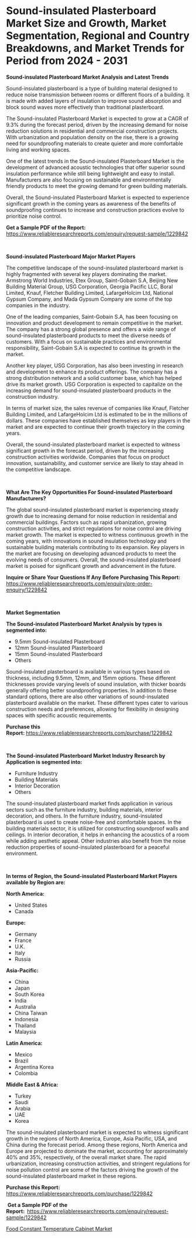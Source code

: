 <p><h1>Sound-insulated Plasterboard Market Size and Growth, Market Segmentation, Regional and Country Breakdowns, and Market Trends for Period from 2024 -  2031</h1></p><p><strong>Sound-insulated Plasterboard Market Analysis and Latest Trends</strong></p>
<p><p>Sound-insulated plasterboard is a type of building material designed to reduce noise transmission between rooms or different floors of a building. It is made with added layers of insulation to improve sound absorption and block sound waves more effectively than traditional plasterboard.</p><p>The Sound-insulated Plasterboard Market is expected to grow at a CAGR of 9.3% during the forecast period, driven by the increasing demand for noise reduction solutions in residential and commercial construction projects. With urbanization and population density on the rise, there is a growing need for soundproofing materials to create quieter and more comfortable living and working spaces.</p><p>One of the latest trends in the Sound-insulated Plasterboard Market is the development of advanced acoustic technologies that offer superior sound insulation performance while still being lightweight and easy to install. Manufacturers are also focusing on sustainable and environmentally friendly products to meet the growing demand for green building materials.</p><p>Overall, the Sound-insulated Plasterboard Market is expected to experience significant growth in the coming years as awareness of the benefits of soundproofing continues to increase and construction practices evolve to prioritize noise control.</p></p>
<p><strong>Get a Sample PDF of the Report:&nbsp;</strong> <a href="https://www.reliableresearchreports.com/enquiry/request-sample/1229842">https://www.reliableresearchreports.com/enquiry/request-sample/1229842</a></p>
<p>&nbsp;</p>
<p><strong>Sound-insulated Plasterboard Major Market Players</strong></p>
<p><p>The competitive landscape of the sound-insulated plasterboard market is highly fragmented with several key players dominating the market. Armstrong World Industries, Etex Group, Saint-Gobain S.A, Beijing New Building Material Group, USG Corporation, Georgia Pacific LLC, Boral Limited, Knauf, Fletcher Building Limited, LafargeHolcim Ltd, National Gypsum Company, and Mada Gypsum Company are some of the top companies in the industry.</p><p>One of the leading companies, Saint-Gobain S.A, has been focusing on innovation and product development to remain competitive in the market. The company has a strong global presence and offers a wide range of sound-insulated plasterboard products to meet the diverse needs of customers. With a focus on sustainable practices and environmental responsibility, Saint-Gobain S.A is expected to continue its growth in the market.</p><p>Another key player, USG Corporation, has also been investing in research and development to enhance its product offerings. The company has a strong distribution network and a solid customer base, which has helped drive its market growth. USG Corporation is expected to capitalize on the increasing demand for sound-insulated plasterboard products in the construction industry.</p><p>In terms of market size, the sales revenue of companies like Knauf, Fletcher Building Limited, and LafargeHolcim Ltd is estimated to be in the millions of dollars. These companies have established themselves as key players in the market and are expected to continue their growth trajectory in the coming years.</p><p>Overall, the sound-insulated plasterboard market is expected to witness significant growth in the forecast period, driven by the increasing construction activities worldwide. Companies that focus on product innovation, sustainability, and customer service are likely to stay ahead in the competitive landscape.</p></p>
<p>&nbsp;</p>
<p><strong>What Are The Key Opportunities For Sound-insulated Plasterboard Manufacturers?</strong></p>
<p><p>The global sound-insulated plasterboard market is experiencing steady growth due to increasing demand for noise reduction in residential and commercial buildings. Factors such as rapid urbanization, growing construction activities, and strict regulations for noise control are driving market growth. The market is expected to witness continuous growth in the coming years, with innovations in sound insulation technology and sustainable building materials contributing to its expansion. Key players in the market are focusing on developing advanced products to meet the evolving needs of consumers. Overall, the sound-insulated plasterboard market is poised for significant growth and advancement in the future.</p></p>
<p><strong>Inquire or Share Your Questions If Any Before Purchasing This Report:</strong> <a href="https://www.reliableresearchreports.com/enquiry/pre-order-enquiry/1229842">https://www.reliableresearchreports.com/enquiry/pre-order-enquiry/1229842</a></p>
<p>&nbsp;</p>
<p><strong>Market Segmentation</strong></p>
<p><strong>The Sound-insulated Plasterboard Market Analysis by types is segmented into:</strong></p>
<p><ul><li>9.5mm Sound-insulated Plasterboard</li><li>12mm Sound-insulated Plasterboard</li><li>15mm Sound-insulated Plasterboard</li><li>Others</li></ul></p>
<p><p>Sound-insulated plasterboard is available in various types based on thickness, including 9.5mm, 12mm, and 15mm options. These different thicknesses provide varying levels of sound insulation, with thicker boards generally offering better soundproofing properties. In addition to these standard options, there are also other variations of sound-insulated plasterboard available on the market. These different types cater to various construction needs and preferences, allowing for flexibility in designing spaces with specific acoustic requirements.</p></p>
<p><strong>Purchase this Report:&nbsp;</strong><a href="https://www.reliableresearchreports.com/purchase/1229842">https://www.reliableresearchreports.com/purchase/1229842</a></p>
<p>&nbsp;</p>
<p><strong>The Sound-insulated Plasterboard Market Industry Research by Application is segmented into:</strong></p>
<p><ul><li>Furniture Industry</li><li>Building Materials</li><li>Interior Decoration</li><li>Others</li></ul></p>
<p><p>The sound-insulated plasterboard market finds application in various sectors such as the furniture industry, building materials, interior decoration, and others. In the furniture industry, sound-insulated plasterboard is used to create noise-free and comfortable spaces. In the building materials sector, it is utilized for constructing soundproof walls and ceilings. In interior decoration, it helps in enhancing the acoustics of a room while adding aesthetic appeal. Other industries also benefit from the noise reduction properties of sound-insulated plasterboard for a peaceful environment.</p></p>
<p>&nbsp;</p>
<p><strong>In terms of Region, the Sound-insulated Plasterboard Market Players available by Region are:</strong></p>
<p>
    <p> <strong> North America: </strong>
        <ul>
            <li>United States</li>
            <li>Canada</li>
        </ul>
        </p> 
    <p> <strong> Europe: </strong>
        <ul>
            <li>Germany</li>
            <li>France</li>
            <li>U.K.</li>
            <li>Italy</li>
            <li>Russia</li>
        </ul>
        </p> 
    <p> <strong> Asia-Pacific: </strong>
        <ul>
            <li>China</li>
            <li>Japan</li>
            <li>South Korea</li>
            <li>India</li>
            <li>Australia</li>
            <li>China Taiwan</li>
            <li>Indonesia</li>
            <li>Thailand</li>
            <li>Malaysia</li>
        </ul>
        </p> 
    <p> <strong> Latin America: </strong>
        <ul>
            <li>Mexico</li>
            <li>Brazil</li>
            <li>Argentina Korea</li>
            <li>Colombia</li>
        </ul>
        </p> 
    <p> <strong> Middle East & Africa: </strong>
        <ul>
            <li>Turkey</li>
            <li>Saudi</li>
            <li>Arabia</li>
            <li>UAE</li>
            <li>Korea</li>
        </ul>
    </p>
    </p>
<p><p>The sound-insulated plasterboard market is expected to witness significant growth in the regions of North America, Europe, Asia Pacific, USA, and China during the forecast period. Among these regions, North America and Europe are projected to dominate the market, accounting for approximately 40% and 35%, respectively, of the overall market share. The rapid urbanization, increasing construction activities, and stringent regulations for noise pollution control are some of the factors driving the growth of the sound-insulated plasterboard market in these regions.</p></p>
<p><strong>Purchase this Report: </strong><a href="https://www.reliableresearchreports.com/purchase/1229842">https://www.reliableresearchreports.com/purchase/1229842</a></p>
<p>&nbsp;<strong>Get a Sample PDF of the Report:&nbsp;&nbsp;</strong><a href="https://www.reliableresearchreports.com/enquiry/request-sample/1229842">https://www.reliableresearchreports.com/enquiry/request-sample/1229842</a></p>
<p><strong></strong></p>
<p><p><a href="https://invited-way-688.notion.site/Food-Constant-Temperature-Cabinet-Market-Size-2024-2031-Global-Industrial-Analysis-Key-Geographic-8aa74915582448ab98a5830ec8359858">Food Constant Temperature Cabinet Market</a></p></p>
